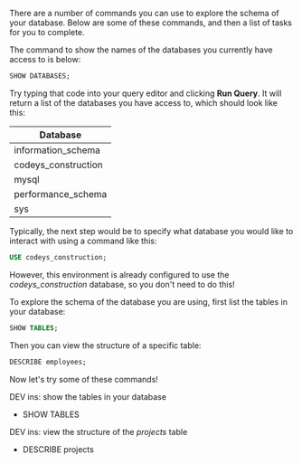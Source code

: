 There are a number of commands you can use to explore the schema of your database. Below are some of these commands, and then a list of  tasks for you to complete.

The command to show the names of the databases you currently have access to is below:

```sql
SHOW DATABASES;
```
Try typing that code into your query editor and clicking **Run Query**. It will return a list of the databases you have access to, which should look like this:

| Database            |
| ------------------- |
| information_schema  |
| codeys_construction |
| mysql               |
| performance_schema  |
| sys                 |

Typically, the next step would be to specify what database you would like to interact with using a command like this:

```sql
USE codeys_construction;
```

However, this environment is already configured to use the *codeys_construction* database, so you don't need to do this!

To explore the schema of the database you are using, first list the tables in your database:

```sql
SHOW TABLES;
```

Then you can view the structure of a specific table:

```sql
DESCRIBE employees;
```

Now let's try some of these commands!

DEV ins: show the tables in your database 

- SHOW TABLES

DEV ins: view the structure of the *projects* table

- DESCRIBE projects